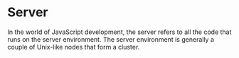 # Server

In the world of JavaScript development, the server refers to all the code that runs on the server environment. The server environment is generally a couple of Unix-like nodes that form a cluster.
